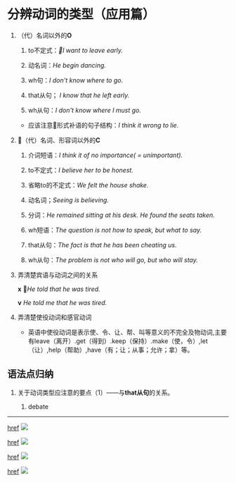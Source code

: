 # 分辨动词的类型（应用篇）

1. （代）名词以外的**O**

    1. to不定式：*I want to leave early.*

    1. 动名词：*He begin dancing.*

    1. wh句：*I don't know where to go.*

    1. that从句； *I know that he left early.*

    1. wh从句：*I don't know where I must go.*

    * 应该注意形式补语的句子结构：*I think it wrong to lie.*

1. （代）名词、形容词以外的**C**

    1. 介词短语：*I think it of no importance( = unimportant).*

    1. to不定式：*I believe her to be honest.*

    1. 省略to的不定式：*We felt the house shake.*

    1. 动名词；*Seeing is believing.*

    1. 分词：*He remained sitting at his desk. He found the seats taken.*

    1. wh短语：*The question is not how to speak, but what to say.*

    1. that从句：*The fact is that he has been cheating us.*

    1. wh从句：*The problem is not who will go, but who will stay.*

1. 弄清楚宾语与动词之间的关系

    **x** *He told that he was tired.*

    **v** *He told me that he was tired.*

1. 弄清楚使役动词和感官动词

    * 英语中使役动词是表示使、令、让、帮、叫等意义的不完全及物动词,主要有leave（离开）.get（得到）.keep（保持）.make（使，令）,let（让）,help（帮助）,have（有；让；从事；允许；拿）等。

## 语法点归纳

1. 关于动词类型应注意的要点（1）——与**that从句**的关系。

    1. debate

----

[href](http://wx3.sinaimg.cn/large/6b8f5d9cly1flxxj7rdmoj20lo0wwh1x.jpg)
![](http://wx3.sinaimg.cn/large/6b8f5d9cly1flxxj7rdmoj20lo0wwh1x.jpg)

[href](http://wx1.sinaimg.cn/large/6b8f5d9cly1flxxjif4amj20m00x6wxx.jpg)
![](http://wx1.sinaimg.cn/large/6b8f5d9cly1flxxjif4amj20m00x6wxx.jpg)

[href](http://wx2.sinaimg.cn/large/6b8f5d9cly1flxxjvgou0j20l20v2qfm.jpg)
![](http://wx2.sinaimg.cn/large/6b8f5d9cly1flxxjvgou0j20l20v2qfm.jpg)

[href](http://wx4.sinaimg.cn/large/6b8f5d9cly1flxxk4buxzj20lo0uuk46.jpg)
![](http://wx4.sinaimg.cn/large/6b8f5d9cly1flxxk4buxzj20lo0uuk46.jpg)